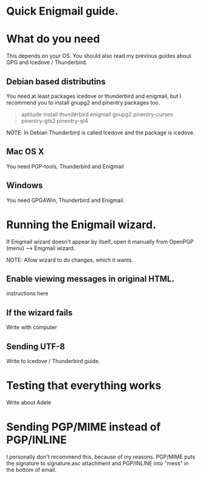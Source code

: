 # Quick Enigmail guide.

# What do you need

This depends on your OS. You should also read my previous guides about GPG and Icedove / Thunderbird.

## Debian based distributins

You need at least packages icedove or thunderbird and enigmail, but I recommend you to install gnupg2 and pinentry packages too.

> aptitude install thunderbird enigmail gnupg2 pinentry-curses pinentry-gtk2 pinentry-qt4

NOTE: In Debian Thunderbird is called Icedove and the package is icedove.

## Mac OS X

You need PGP-tools, Thunderbird and Enigmail

## Windows

You need GPG4Win, Thunderbird and Enigmail.

# Running the Enigmail wizard.

If Enigmail wizard doesn't appear by itself, open it manually from OpenPGP (menu) --> Enigmail wizard.

NOTE: Allow wizard to do changes, which it wants.

## Enable viewing messages in original HTML.

instructions here

## If the wizard fails

Write with computer

## Sending UTF-8

Write to Icedove / Thunderbird guide.

# Testing that everything works

Write about Adele


# Sending PGP/MIME instead of PGP/INLINE

I personally don't recommend this, because of my reasons. PGP/MIME puts the signature to signature.asc attachment and PGP/INLINE into "mess" in the bottom of email.
